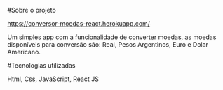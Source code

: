 #Sobre o projeto

https://conversor-moedas-react.herokuapp.com/

Um simples app com a funcionalidade de converter moedas, as moedas disponíveis para conversão são: Real, Pesos Argentinos, Euro e Dolar Americano.

#Tecnologias utilizadas

Html, Css, JavaScript, React JS
